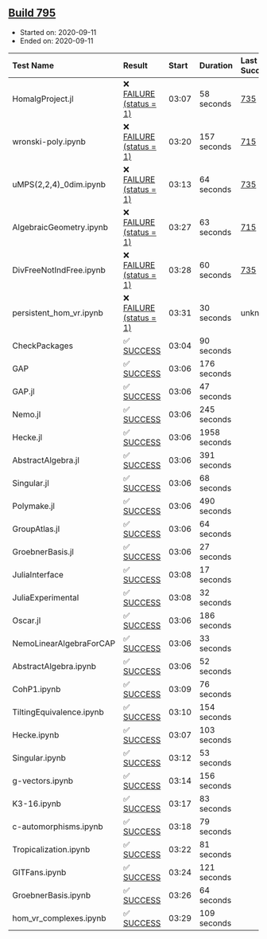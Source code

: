 ## [Build 795](https://oscarci.mathematik.uni-kl.de/job/oscar-stable/795/)

* Started on: 2020-09-11
* Ended on: 2020-09-11

| Test Name    | Result | Start | Duration | Last Success | First Failure |
|:-------------|:-------|:------|:---------|:-------------|:--------------|
| HomalgProject.jl | ❌ [FAILURE (status = 1)](https://oscarci.mathematik.uni-kl.de/job/oscar-stable/795/artifact/logs/build-795/HomalgProject.jl.log) | 03:07 | 58 seconds | [735](https://oscarci.mathematik.uni-kl.de/job/oscar-stable/735/) | [736](https://oscarci.mathematik.uni-kl.de/job/oscar-stable/736/) |
| wronski-poly.ipynb | ❌ [FAILURE (status = 1)](https://oscarci.mathematik.uni-kl.de/job/oscar-stable/795/artifact/logs/build-795/wronski-poly.ipynb.log) | 03:20 | 157 seconds | [715](https://oscarci.mathematik.uni-kl.de/job/oscar-stable/715/) | [716](https://oscarci.mathematik.uni-kl.de/job/oscar-stable/716/) |
| uMPS(2,2,4)_0dim.ipynb | ❌ [FAILURE (status = 1)](https://oscarci.mathematik.uni-kl.de/job/oscar-stable/795/artifact/logs/build-795/uMPS-2-2-4-_0dim.ipynb.log) | 03:13 | 64 seconds | [735](https://oscarci.mathematik.uni-kl.de/job/oscar-stable/735/) | [736](https://oscarci.mathematik.uni-kl.de/job/oscar-stable/736/) |
| AlgebraicGeometry.ipynb | ❌ [FAILURE (status = 1)](https://oscarci.mathematik.uni-kl.de/job/oscar-stable/795/artifact/logs/build-795/AlgebraicGeometry.ipynb.log) | 03:27 | 63 seconds | [715](https://oscarci.mathematik.uni-kl.de/job/oscar-stable/715/) | [716](https://oscarci.mathematik.uni-kl.de/job/oscar-stable/716/) |
| DivFreeNotIndFree.ipynb | ❌ [FAILURE (status = 1)](https://oscarci.mathematik.uni-kl.de/job/oscar-stable/795/artifact/logs/build-795/DivFreeNotIndFree.ipynb.log) | 03:28 | 60 seconds | [735](https://oscarci.mathematik.uni-kl.de/job/oscar-stable/735/) | [736](https://oscarci.mathematik.uni-kl.de/job/oscar-stable/736/) |
| persistent_hom_vr.ipynb | ❌ [FAILURE (status = 1)](https://oscarci.mathematik.uni-kl.de/job/oscar-stable/795/artifact/logs/build-795/persistent_hom_vr.ipynb.log) | 03:31 | 30 seconds | unknown | unknown |
| CheckPackages | ✅ [SUCCESS](https://oscarci.mathematik.uni-kl.de/job/oscar-stable/795/artifact/logs/build-795/CheckPackages.log) | 03:04 | 90 seconds |  |  |
| GAP | ✅ [SUCCESS](https://oscarci.mathematik.uni-kl.de/job/oscar-stable/795/artifact/logs/build-795/GAP.log) | 03:06 | 176 seconds |  |  |
| GAP.jl | ✅ [SUCCESS](https://oscarci.mathematik.uni-kl.de/job/oscar-stable/795/artifact/logs/build-795/GAP.jl.log) | 03:06 | 47 seconds |  |  |
| Nemo.jl | ✅ [SUCCESS](https://oscarci.mathematik.uni-kl.de/job/oscar-stable/795/artifact/logs/build-795/Nemo.jl.log) | 03:06 | 245 seconds |  |  |
| Hecke.jl | ✅ [SUCCESS](https://oscarci.mathematik.uni-kl.de/job/oscar-stable/795/artifact/logs/build-795/Hecke.jl.log) | 03:06 | 1958 seconds |  |  |
| AbstractAlgebra.jl | ✅ [SUCCESS](https://oscarci.mathematik.uni-kl.de/job/oscar-stable/795/artifact/logs/build-795/AbstractAlgebra.jl.log) | 03:06 | 391 seconds |  |  |
| Singular.jl | ✅ [SUCCESS](https://oscarci.mathematik.uni-kl.de/job/oscar-stable/795/artifact/logs/build-795/Singular.jl.log) | 03:06 | 68 seconds |  |  |
| Polymake.jl | ✅ [SUCCESS](https://oscarci.mathematik.uni-kl.de/job/oscar-stable/795/artifact/logs/build-795/Polymake.jl.log) | 03:06 | 490 seconds |  |  |
| GroupAtlas.jl | ✅ [SUCCESS](https://oscarci.mathematik.uni-kl.de/job/oscar-stable/795/artifact/logs/build-795/GroupAtlas.jl.log) | 03:06 | 64 seconds |  |  |
| GroebnerBasis.jl | ✅ [SUCCESS](https://oscarci.mathematik.uni-kl.de/job/oscar-stable/795/artifact/logs/build-795/GroebnerBasis.jl.log) | 03:06 | 27 seconds |  |  |
| JuliaInterface | ✅ [SUCCESS](https://oscarci.mathematik.uni-kl.de/job/oscar-stable/795/artifact/logs/build-795/JuliaInterface.log) | 03:08 | 17 seconds |  |  |
| JuliaExperimental | ✅ [SUCCESS](https://oscarci.mathematik.uni-kl.de/job/oscar-stable/795/artifact/logs/build-795/JuliaExperimental.log) | 03:08 | 32 seconds |  |  |
| Oscar.jl | ✅ [SUCCESS](https://oscarci.mathematik.uni-kl.de/job/oscar-stable/795/artifact/logs/build-795/Oscar.jl.log) | 03:06 | 186 seconds |  |  |
| NemoLinearAlgebraForCAP | ✅ [SUCCESS](https://oscarci.mathematik.uni-kl.de/job/oscar-stable/795/artifact/logs/build-795/NemoLinearAlgebraForCAP.log) | 03:06 | 33 seconds |  |  |
| AbstractAlgebra.ipynb | ✅ [SUCCESS](https://oscarci.mathematik.uni-kl.de/job/oscar-stable/795/artifact/logs/build-795/AbstractAlgebra.ipynb.log) | 03:06 | 52 seconds |  |  |
| CohP1.ipynb | ✅ [SUCCESS](https://oscarci.mathematik.uni-kl.de/job/oscar-stable/795/artifact/logs/build-795/CohP1.ipynb.log) | 03:09 | 76 seconds |  |  |
| TiltingEquivalence.ipynb | ✅ [SUCCESS](https://oscarci.mathematik.uni-kl.de/job/oscar-stable/795/artifact/logs/build-795/TiltingEquivalence.ipynb.log) | 03:10 | 154 seconds |  |  |
| Hecke.ipynb | ✅ [SUCCESS](https://oscarci.mathematik.uni-kl.de/job/oscar-stable/795/artifact/logs/build-795/Hecke.ipynb.log) | 03:07 | 103 seconds |  |  |
| Singular.ipynb | ✅ [SUCCESS](https://oscarci.mathematik.uni-kl.de/job/oscar-stable/795/artifact/logs/build-795/Singular.ipynb.log) | 03:12 | 53 seconds |  |  |
| g-vectors.ipynb | ✅ [SUCCESS](https://oscarci.mathematik.uni-kl.de/job/oscar-stable/795/artifact/logs/build-795/g-vectors.ipynb.log) | 03:14 | 156 seconds |  |  |
| K3-16.ipynb | ✅ [SUCCESS](https://oscarci.mathematik.uni-kl.de/job/oscar-stable/795/artifact/logs/build-795/K3-16.ipynb.log) | 03:17 | 83 seconds |  |  |
| c-automorphisms.ipynb | ✅ [SUCCESS](https://oscarci.mathematik.uni-kl.de/job/oscar-stable/795/artifact/logs/build-795/c-automorphisms.ipynb.log) | 03:18 | 79 seconds |  |  |
| Tropicalization.ipynb | ✅ [SUCCESS](https://oscarci.mathematik.uni-kl.de/job/oscar-stable/795/artifact/logs/build-795/Tropicalization.ipynb.log) | 03:22 | 81 seconds |  |  |
| GITFans.ipynb | ✅ [SUCCESS](https://oscarci.mathematik.uni-kl.de/job/oscar-stable/795/artifact/logs/build-795/GITFans.ipynb.log) | 03:24 | 121 seconds |  |  |
| GroebnerBasis.ipynb | ✅ [SUCCESS](https://oscarci.mathematik.uni-kl.de/job/oscar-stable/795/artifact/logs/build-795/GroebnerBasis.ipynb.log) | 03:26 | 64 seconds |  |  |
| hom_vr_complexes.ipynb | ✅ [SUCCESS](https://oscarci.mathematik.uni-kl.de/job/oscar-stable/795/artifact/logs/build-795/hom_vr_complexes.ipynb.log) | 03:29 | 109 seconds |  |  |
